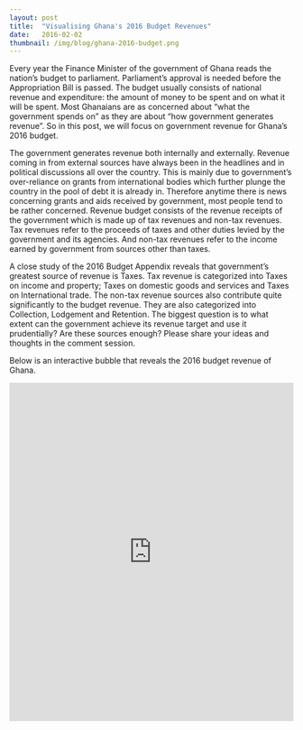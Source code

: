 ```yaml
---
layout: post 
title:  "Visualising Ghana's 2016 Budget Revenues"
date:   2016-02-02 
thumbnail: /img/blog/ghana-2016-budget.png
---
```


Every year the Finance Minister of the government of Ghana reads the nation’s budget to parliament. Parliament’s approval is needed before the Appropriation Bill is passed. The budget usually consists of national revenue and expenditure: the amount of money to be spent and on what it will be spent. Most Ghanaians are as concerned about “what the government spends on” as they are about “how government generates revenue”. So in this post, we will focus on government revenue for Ghana’s 2016 budget.

The government generates revenue both internally and externally. Revenue coming in from external sources have always been in the headlines and in political discussions all over the country. This is mainly due to government’s over-reliance on grants from international bodies which further plunge the country in the pool of debt it is already in. Therefore anytime there is news concerning grants and aids received by government, most people tend to be rather concerned. Revenue budget consists of the revenue receipts of the government which is made up of tax revenues and non-tax revenues. Tax revenues refer to the proceeds of taxes and other duties levied by the government and its agencies. And non-tax revenues refer to the income earned by government from sources other than taxes. 

A close study of the 2016 Budget Appendix reveals that government’s greatest source of revenue is Taxes. Tax revenue is categorized into Taxes on income and property; Taxes on domestic goods and services and Taxes on International trade. The non-tax revenue sources also contribute quite significantly to the budget revenue. They are also categorized into Collection, Lodgement and Retention. The biggest question is to what extent can the government achieve its revenue target and use it prudentially?  Are these sources enough? Please share your ideas and thoughts in the comment session.

Below is an interactive bubble that reveals the 2016 budget revenue of Ghana. 

<div class="center">
	<iframe width="100%" height="600" src="http://www.codeforghana.org/resources/minimal/index.html" frameborder="0" scrolling="no"></iframe>
</div>
